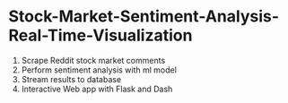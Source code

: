 # Stock-Market-Sentiment-Analysis-Real-Time-Visualization


1. Scrape Reddit stock market comments 
2. Perform sentiment analysis with ml model
3. Stream results to database
4. Interactive Web app with Flask and Dash
